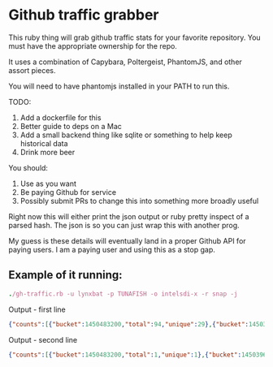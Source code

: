 # Github traffic grabber

This ruby thing will grab github traffic stats for your favorite repository.
You must have the appropriate ownership for the repo.

It uses a combination of Capybara, Poltergeist, PhantomJS, and other assort pieces.

You will need to have phantomjs installed in your PATH to run this.

TODO:

1. Add a dockerfile for this
2. Better guide to deps on a Mac
3. Add a small backend thing like sqlite or something to help keep historical data
4. Drink more beer

You should:

1. Use as you want
2. Be paying Github for service
3. Possibly submit PRs to change this into something more broadly useful

Right now this will either print the json output or ruby pretty inspect of a parsed hash.
The json is so you can just wrap this with another prog.

My guess is these details will eventually land in a proper Github API for paying users. I am a paying user and using this as a stop gap.

## Example of it running:

```ruby
./gh-traffic.rb -u lynxbat -p TUNAFISH -o intelsdi-x -r snap -j
```

Output - first line
```json
{"counts":[{"bucket":1450483200,"total":94,"unique":29},{"bucket":1450396800,"total":413,"unique":102},{"bucket":1450310400,"total":545,"unique":174},{"bucket":1450224000,"total":654,"unique":163},{"bucket":1450137600,"total":738,"unique":202},{"bucket":1450051200,"total":960,"unique":284},{"bucket":1449964800,"total":210,"unique":102},{"bucket":1449878400,"total":334,"unique":118},{"bucket":1449792000,"total":1244,"unique":400},{"bucket":1449705600,"total":4629,"unique":2236},{"bucket":1449619200,"total":1856,"unique":306},{"bucket":1449532800,"total":2137,"unique":654},{"bucket":1449446400,"total":2943,"unique":1009},{"bucket":1449360000,"total":594,"unique":229}],"summary":{"total":17351,"unique":5474}}
```

Output - second line
```json
{"counts":[{"bucket":1450483200,"total":1,"unique":1},{"bucket":1450396800,"total":36,"unique":15},{"bucket":1450310400,"total":30,"unique":8},{"bucket":1450224000,"total":42,"unique":13},{"bucket":1450137600,"total":22,"unique":9},{"bucket":1450051200,"total":5,"unique":4},{"bucket":1449964800,"total":1,"unique":1},{"bucket":1449878400,"total":4,"unique":1},{"bucket":1449792000,"total":25,"unique":10},{"bucket":1449705600,"total":76,"unique":28},{"bucket":1449619200,"total":73,"unique":16},{"bucket":1449532800,"total":101,"unique":29},{"bucket":1449446400,"total":63,"unique":18},{"bucket":1449360000,"total":15,"unique":1}],"summary":{"total":494,"unique":119}}
```